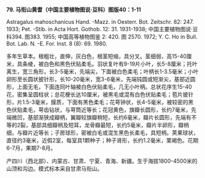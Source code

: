 **79. 马衔山黄耆（中国主要植物图说·豆科）图版40：1-11**

Astragalus mahoschanicus Hand. -Mazz. in Oesterr. Bot. Zeitschr. 82: 247. 1933; Pet. -Stib. in Acta Hort. Gothob. 12: 31. 1931-1938; 中国主要植物图说·豆科394. 图383. 1955; 中国高等植物图鉴 2: 420. 图 2570. 1972; Y. C. Ho in Bull. Bot. Lab. N. -E. For. Inst. 8 (8): 69. 1980.

多年生草本。根粗壮，直伸，灰白色，根茎短缩，具分叉。茎细弱，高15-40厘米，具条棱，被白色和黑色伏贴柔毛。羽状复叶有9-19片小叶，长5-8厘米；托叶离生，宽三角形，长3-5毫米，先端尖，下面被白色柔毛；叶柄长1-3.5毫米；小叶卵形至长圆状披针形，长10-20毫米，宽3-6毫米，先端钝圆或短渐尖，基部近圆形，上面无毛，下面连同叶轴被白色伏贴柔毛，几无小叶柄。总状花序生15-40花，密集呈圆柱状；总花梗长达10厘米，被黑毛或混有白色伏贴柔毛；苞片披针形，片1.5-3毫米，膜质，下面有黑色柔毛；花萼钟状，长4-5毫米，被较密的黑色伏贴柔毛，萼齿钻状，与萼筒近等长；花冠黄色，旗瓣长圆形，长约7毫米，先端微凹，基部渐狭成瓣柄，翼瓣较旗瓣稍短，长约6毫米，瓣片长圆形，先端有不等的2裂，基部具细瓣柄及短耳，龙骨瓣最短，长约5毫米，瓣片半卵形，瓣柄细，与瓣片近等长；子房球形，密被白毛或混生黑色长柔毛，具短柄。荚果球状，直径约3毫米，近假2室，每室具1颗种子；种子肾形，长约1.2毫米，栗褐色。花期6-7月，果期7-8月。

产四川（西北部）、内蒙古、甘肃、宁夏、青海、新疆。生于海拔1800-4500米的山顶和沟边。模式标本采自甘肃马衔山。

